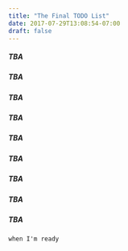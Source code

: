 ```yaml
---
title: "The Final TODO List"
date: 2017-07-29T13:08:54-07:00
draft: false
---
```


##### TBA
##### TBA
##### TBA
##### TBA
##### TBA
##### TBA
##### TBA
##### TBA
##### TBA
```
when I'm ready
```
